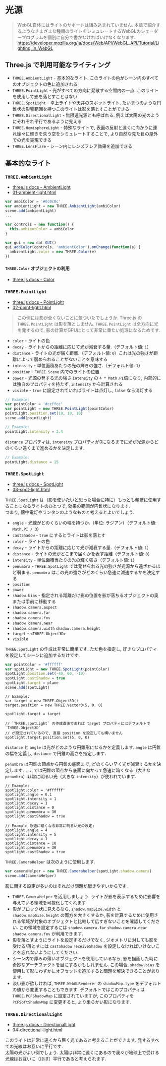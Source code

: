# 光源

> WebGL自体にはライトのサポートは組み込まれていません.
> 本章で紹介するようなさまざまな種類のライトをシミュレートするWebGLのシェーダープログラムを個別に自分で書かなければいけなくなります.
> https://developer.mozilla.org/ja/docs/Web/API/WebGL_API/Tutorial/Lighting_in_WebGL

## Three.js で利用可能なライティング

- `THREE.AmbientLight` - 基本的なライト. このライトの色がシーン内のすべてのオブジェクトの色に追加される
- `THREE.PointLight` - 光がすべての方向に発散する空間内の一点. このライトを使用して影を落とすことはない
- `THREE.SpotLight` - 卓上ライトや天井のスポットライト, たいまつのような円錐状の影響範囲を持つこのライトは影を落とすことができる
- `THREE.DirectionalLight` - 無限遠光源とも呼ばれる. 例えば太陽の光のようにそれぞれ平行であるように見える
- `THREE.HemisphereLight` - 特殊なライトで, 表面の反射と遠くに向かうに連れ徐々に輝きを失う空をシミュレートすることで, より自然な見た目の屋外での光を実現できる
- `THREE.LensFlare` - シーン内にレンズフレア効果を追加できる

## 基本的なライト
### `THREE.AmbientLight`
- [three.js docs - AmbientLight](https://threejs.org/docs/#api/lights/AmbientLight)
- [01-ambient-light.html](https://codepen.io/kesuiket/pen/zzvPvb)

```js
var ambiColor = '#0c0c0c'
var ambientLight = new THREE.AmbientLight(ambiColor)
scene.add(ambientLight)
...

var controls = new function() {
  this.ambientColor = ambiColor
}

var gui = new dat.GUI()
gui.addColor(controls, 'ambientColor').onChange(function(e) {
  ambientLight.color = new THREE.Color(e)
})
```

#### `THREE.Color` オブジェクトの利用
- [three.js docs - Color](https://threejs.org/docs/#api/math/Color)

### `THREE.PointLight`
- [three.js docs - PointLight](https://threejs.org/docs/#api/lights/PointLight)
- [02-point-light.html](https://codepen.io/kesuiket/pen/zzvPJY)

> この例には影が全くないことに気づいたでしょうか.
> Three.js の `THREE.PointLight` は影を落としません.
> `THREE.PointLight` は全方向に光を発するので, 影の計算がGPUにとって非常に重たい処理になるためです.

- `color` - ライトの色
- `decay` - ライトからの距離に応じて光が減衰する量.（デフォルト値: `1`）
- `distance` - ライトの光が届く距離.（デフォルト値: `0`）これは光の強さが距離によって弱められることがないことを意味する
- `intensity` - 単位面積あたりの光の輝きの強さ.（デフォルト値: `1`）
- `position` - `THREE.Scene` 内でのライトの位置
- `power` - 光源の発する光の強さ `intensity` の `4 * Math.PI`倍になり, 内部的には独自のプロパティを持たず, `intensity` から計算される
- `visible` - `true` に設定されていればライトは点灯し, `false` なら消灯する

```js
// Example:
var pointColor = '#ccffcc'
var pointLight = new THREE.PointLight(pointColor)
pointLight.position.set(10, 10, 10)
scene.add(pointLight)
```

```js
// Example:
pointLight.intensity = 2.4
```

`distance` プロパティは, `intensity` プロパティが0になるまでに光が光源からどのくらい遠くまで進めるかを決定します.

```js
// Example:
pointLight.distance = 15
```

### `THREE.SpotLight`
- [three.js docs - SpotLight](https://threejs.org/docs/#api/lights/SpotLight)
- [03-spot-light.html](https://codepen.io/kesuiket/pen/GEpyMX)

`THREE.SpotLight` は（影を使いたいと思った場合に特に）もっとも頻繁に使用することになるライトのひとつで,
効果の範囲が円錐状になります.<br>
つまり, 懐中電灯やランタンのようなものと考えるとよいでしょう.

- `angle` - 光線がどのくらいの幅を持つか.（単位: ラジアン）（デフォルト値: `Math.PI / 3`）
- `castShadow` - `true` にするとライトは影を落とす
- `color` - ライトの色
- `decay` - ライトからの距離に応じて光が減衰する量.（デフォルト値: `1`）
- `distance` - ライトの光がどこまで届くかを表す距離（デフォルト値: `0`）
- `intensity` - 単位面積当たりの光の輝く強さ（デフォルト値: `1`）
- `penumbra` - `THREE.SpotLight` では発せられる光の強さが光源から遠ざかるほど弱まる. `penumbra` はこの光の強さがどのくらい急速に減速するかを決定する
- `position`
- `power`
- `shadow.bias` - 指定される距離だけ影の位置を影が落ちるオブジェクトの奥または手前に移動する
- `shadow.camera.aspect`
- `shadow.camera.far`
- `shadow.camera.fov`
- `shadow.camera.near`
- `shadow.camera.width` `shadow.camera.height`
- `target` - `<THREE.Object3D>`
- `visible`

`THREE.SpotLight` の作成は非常に簡単です.
ただ色を指定し, 好きなプロパティを設定してシーンに追加するだけです.

```js
var pointColor = '#ffffff'
var spotLight = new THREE.SpotLight(pointColor)
spotLight.position.set(-40, 60, -10)
spotLight.castShadow = true
spotLight.target = plane
scene.add(spotLight)
```

```
// Example:
var target = new THREE.Object3D()
target.position = new THREE.Vector3(5, 0, 0)

spotlight.target = target

// `THREE.spotLight` の作成直後であれば target プロパティにはデフォルトで `THREE.Object3D`
// が設定されているので, 直接 position を設定しても構いません
spotlight.target.position.set(5, 0, 0)
```

`distance` と `angle` は光がどのような円錐形になるかを定義します.
`angle` は円錐の幅を定義し, `distance` で円錐の高さを指定します.

`penumbra` は円錐の頂点から円錐の底面まで, どのくらい早く光が減衰するかを決定します.
ここでは円錐の頂点から底面に向かって急速に暗くなる（大きな `penumbra`）非常に明るい光（大きな `intensity`）が使われています.

```
// Example:
spotlight.color = '#ffffff'
spotlight.angle = 0.1
spotlight.intensity = 1
spotlight.decay = 1
spotlight.distance = 0
spotlight.penumbra = 30
spotlight.castShadow = true
```

```
// Example 急速に暗くなる非常に明るい光の設定:
spotlight.angle = 4
spotlight.intensity = 5
spotlight.decay = 1
spotlight.distance = 10
spotlight.penumbra = 30
spotlight.castShadow = true
```

`THREE.CameraHelper` は次のように使用します.

```js
var cameraHelper = new THREE.Camerahelper(spotLight.shadow.camera)
scene.add(cameraHelper)
```

影に関する設定が多いのはそれだけ問題が起きやすいからです.

- `THREE.CameraHelper` を活用しましょう. ライトが影を表示するために影響を与えている領域を可視化してくれます
- 影がブロック状に見えるなら, `shadow.mapSize.width` と `shadow.mapSize.height` の両方を大きくするか, 影を計算するために使用される領域が対象のオブジェクトと比較して広すぎないことを確認してください. この領域を設定するには `shadow.camera.far` `shadow.camera.near` `shadow.camera.fov` が利用できます.
- 影を落とすようにライトを設定するだけでなく, ジオメトリに対しても影を受ける/落とすには `castShadow` `receiveShadow` を設定しなければいけないことを忘れないようにしてください.
- シーン内で厚みの薄いオブジェクトを使用しているなら, 影を描画した時に奇妙なアーチファクトを目にするかもしれません. この場合, `shadow.bias` を使用して影にわずかにオフセットを追加すると問題を解決できることがあります.
- 淡い影が欲しければ, `THREE.WebGLRenderer` の `shadowMap.type` をデフォルトの値から変更することもできます. デフォルトではこのプロパティは `THREE.PCFShadowMap` に設定されていますが, このプロパティを `PCFSoftShadowMap` に変更すると, より柔らかい影になります.

### `THREE.DirectionalLight`
- [three.js docs - DirectionalLight](https://threejs.org/docs/#api/lights/DirectionalLight)
- [04-directional-light.html](https://codepen.io/kesuiket/pen/BZorJm)

このライトは非常に遠くから届く光であると考えることができます.
発するすべての光線はお互いに平行です.<br>
太陽の光がよい例でしょう. 太陽は非常に遠くにあるので我々が地球上で受ける光線はお互いに（ほぼ）平行であると考えられます.

